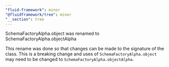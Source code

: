 ```yaml
---
"fluid-framework": minor
"@fluidframework/tree": minor
"__section": tree
---
```

SchemaFactoryAlpha.object was renamed to SchemaFactoryAlpha.objectAlpha

This rename was done so that changes can be made to the signature of the class. This is a breaking change and uses of `SchemaFactoryAlpha.object` may need to be changed to `SchemaFactoryAlpha.objectAlpha`.
